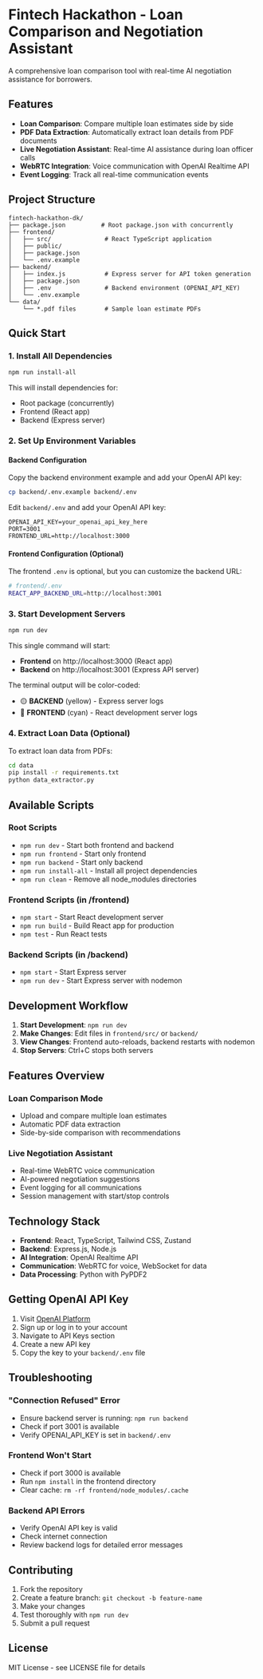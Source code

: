 # Fintech Hackathon - Loan Comparison and Negotiation Assistant

A comprehensive loan comparison tool with real-time AI negotiation assistance for borrowers.

## Features

- **Loan Comparison**: Compare multiple loan estimates side by side
- **PDF Data Extraction**: Automatically extract loan details from PDF documents
- **Live Negotiation Assistant**: Real-time AI assistance during loan officer calls
- **WebRTC Integration**: Voice communication with OpenAI Realtime API
- **Event Logging**: Track all real-time communication events

## Project Structure

```
fintech-hackathon-dk/
├── package.json          # Root package.json with concurrently
├── frontend/
│   ├── src/               # React TypeScript application
│   ├── public/
│   ├── package.json
│   └── .env.example
├── backend/
│   ├── index.js           # Express server for API token generation
│   ├── package.json
│   ├── .env               # Backend environment (OPENAI_API_KEY)
│   └── .env.example
└── data/
    └── *.pdf files        # Sample loan estimate PDFs
```

## Quick Start

### 1. Install All Dependencies

```bash
npm run install-all
```

This will install dependencies for:
- Root package (concurrently)
- Frontend (React app)  
- Backend (Express server)

### 2. Set Up Environment Variables

#### Backend Configuration
Copy the backend environment example and add your OpenAI API key:

```bash
cp backend/.env.example backend/.env
```

Edit `backend/.env` and add your OpenAI API key:
```env
OPENAI_API_KEY=your_openai_api_key_here
PORT=3001
FRONTEND_URL=http://localhost:3000
```

#### Frontend Configuration (Optional)
The frontend `.env` is optional, but you can customize the backend URL:

```bash
# frontend/.env
REACT_APP_BACKEND_URL=http://localhost:3001
```

### 3. Start Development Servers

```bash
npm run dev
```

This single command will start:
- **Frontend** on http://localhost:3000 (React app)
- **Backend** on http://localhost:3001 (Express API server)

The terminal output will be color-coded:
- 🟡 **BACKEND** (yellow) - Express server logs
- 🔵 **FRONTEND** (cyan) - React development server logs

### 4. Extract Loan Data (Optional)

To extract loan data from PDFs:

```bash
cd data
pip install -r requirements.txt
python data_extractor.py
```

## Available Scripts

### Root Scripts
- `npm run dev` - Start both frontend and backend
- `npm run frontend` - Start only frontend
- `npm run backend` - Start only backend
- `npm run install-all` - Install all project dependencies
- `npm run clean` - Remove all node_modules directories

### Frontend Scripts (in /frontend)
- `npm start` - Start React development server
- `npm run build` - Build React app for production
- `npm test` - Run React tests

### Backend Scripts (in /backend)
- `npm start` - Start Express server
- `npm run dev` - Start Express server with nodemon

## Development Workflow

1. **Start Development**: `npm run dev`
2. **Make Changes**: Edit files in `frontend/src/` or `backend/`
3. **View Changes**: Frontend auto-reloads, backend restarts with nodemon
4. **Stop Servers**: Ctrl+C stops both servers

## Features Overview

### Loan Comparison Mode
- Upload and compare multiple loan estimates
- Automatic PDF data extraction
- Side-by-side comparison with recommendations

### Live Negotiation Assistant
- Real-time WebRTC voice communication
- AI-powered negotiation suggestions
- Event logging for all communications
- Session management with start/stop controls

## Technology Stack

- **Frontend**: React, TypeScript, Tailwind CSS, Zustand
- **Backend**: Express.js, Node.js
- **AI Integration**: OpenAI Realtime API
- **Communication**: WebRTC for voice, WebSocket for data
- **Data Processing**: Python with PyPDF2

## Getting OpenAI API Key

1. Visit [OpenAI Platform](https://platform.openai.com/)
2. Sign up or log in to your account
3. Navigate to API Keys section
4. Create a new API key
5. Copy the key to your `backend/.env` file

## Troubleshooting

### "Connection Refused" Error
- Ensure backend server is running: `npm run backend`
- Check if port 3001 is available
- Verify OPENAI_API_KEY is set in `backend/.env`

### Frontend Won't Start
- Check if port 3000 is available
- Run `npm install` in the frontend directory
- Clear cache: `rm -rf frontend/node_modules/.cache`

### Backend API Errors
- Verify OpenAI API key is valid
- Check internet connection
- Review backend logs for detailed error messages

## Contributing

1. Fork the repository
2. Create a feature branch: `git checkout -b feature-name`
3. Make your changes
4. Test thoroughly with `npm run dev`
5. Submit a pull request

## License

MIT License - see LICENSE file for details